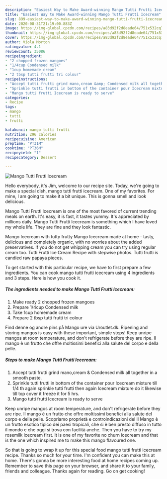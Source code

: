 ```yaml
---
description: "Easiest Way to Make Award-winning Mango Tutti Frutti Icecream"
title: "Easiest Way to Make Award-winning Mango Tutti Frutti Icecream"
slug: 899-easiest-way-to-make-award-winning-mango-tutti-frutti-icecream
date: 2020-08-31T21:19:00.883Z
image: https://img-global.cpcdn.com/recipes/a83d92f2d8eade64/751x532cq70/mango-tutti-frutti-icecream-recipe-main-photo.jpg
thumbnail: https://img-global.cpcdn.com/recipes/a83d92f2d8eade64/751x532cq70/mango-tutti-frutti-icecream-recipe-main-photo.jpg
cover: https://img-global.cpcdn.com/recipes/a83d92f2d8eade64/751x532cq70/mango-tutti-frutti-icecream-recipe-main-photo.jpg
author: Viola Morton
ratingvalue: 4.1
reviewcount: 35086
recipeingredient:
- "2 chopped frozen mangoes"
- "1/4cup Condensed milk"
- "1cup homemade cream"
- "2 tbsp tutti frutti tri colour"
recipeinstructions:
- "Accept tutti frutti grind mano,cream &amp; Condensed milk all together in a smooth paste."
- "Sprinkle tutti frutti in bottom of the container pour Icecream mixture till 1/4 th again sprinkle tutti frutti then again Icecream mixture do it likewise till top cover it freeze it for 5 hrs."
- "Mango tutti frutti Icecream is ready to serve"
categories:
- Recipe
tags:
- mango
- tutti
- frutti

katakunci: mango tutti frutti 
nutrition: 296 calories
recipecuisine: American
preptime: "PT31M"
cooktime: "PT36M"
recipeyield: "1"
recipecategory: Dessert

---
```



![Mango Tutti Frutti Icecream](https://img-global.cpcdn.com/recipes/a83d92f2d8eade64/751x532cq70/mango-tutti-frutti-icecream-recipe-main-photo.jpg)

Hello everybody, it's Jim, welcome to our recipe site. Today, we're going to make a special dish, mango tutti frutti icecream. One of my favorites. For mine, I am going to make it a bit unique. This is gonna smell and look delicious.

Mango Tutti Frutti Icecream is one of the most favored of current trending meals on earth. It's easy, it is fast, it tastes yummy. It's appreciated by millions daily. Mango Tutti Frutti Icecream is something which I have loved my whole life. They are fine and they look fantastic.

Mango Icecream with tutty frutty Mango Icecream made at home - tasty, delicious and completely organic, with no worries about the added preservatives. If you do not get whipping cream you can try using regular cream too. Tutti Frutti Ice Cream Recipe with stepwise photos. Tutti frutti is candied raw papaya pieces.


To get started with this particular recipe, we have to first prepare a few ingredients. You can cook mango tutti frutti icecream using 4 ingredients and 3 steps. Here is how you cook it.

<!--inarticleads1-->

##### The ingredients needed to make Mango Tutti Frutti Icecream:

1. Make ready 2 chopped frozen mangoes
1. Prepare 1/4cup Condensed milk
1. Take 1cup homemade cream
1. Prepare 2 tbsp tutti frutti tri colour


Find denne og andre pins på Mango ure via Uroutlet.dk. Ripening and storing mangos is easy with these important, simple steps! Keep unripe mangos at room temperature, and don&#39;t refrigerate before they are ripe. Il mango è un frutto che offre moltissimi benefici alla salute del corpo e della pelle. 

<!--inarticleads2-->

##### Steps to make Mango Tutti Frutti Icecream:

1. Accept tutti frutti grind mano,cream &amp; Condensed milk all together in a smooth paste.
1. Sprinkle tutti frutti in bottom of the container pour Icecream mixture till 1/4 th again sprinkle tutti frutti then again Icecream mixture do it likewise till top cover it freeze it for 5 hrs.
1. Mango tutti frutti Icecream is ready to serve


Keep unripe mangos at room temperature, and don&#39;t refrigerate before they are ripe. Il mango è un frutto che offre moltissimi benefici alla salute del corpo e della pelle. Scopriamo proprietà e controindicazioni del Il Mango è un frutto esotico tipico dei paesi tropicali, che si è ben presto diffuso in tutto il mondo e che oggi si trova con facilità anche. Then you have to try my rosemilk icecream first. It is one of my favorite no churn icecream and that is the one which inspired me to make this mango flavoured one. 

So that is going to wrap it up for this special food mango tutti frutti icecream recipe. Thanks so much for your time. I'm confident you can make this at home. There's gonna be more interesting food at home recipes coming up. Remember to save this page on your browser, and share it to your family, friends and colleague. Thanks again for reading. Go on get cooking!
